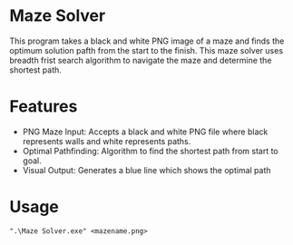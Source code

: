 # Maze Solver
This program takes a black and white PNG image of a maze and finds the optimum solution pafth from the start to the finish. This maze solver uses breadth frist search algorithm to navigate the maze and determine the shortest path.

# Features
- PNG Maze Input: Accepts a black and white PNG file where black represents walls and white represents paths.
- Optimal Pathfinding: Algorithm to find the shortest path from start to goal.
- Visual Output: Generates a blue line which shows the optimal path

# Usage
```
".\Maze Solver.exe" <mazename.png>
```
